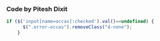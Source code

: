 ### Code by Pitesh Dixit
```js
if ($('input[name=occas]:checked').val()==undefined) {
      $(".error-occas").removeClass("d-none");
    }
```
